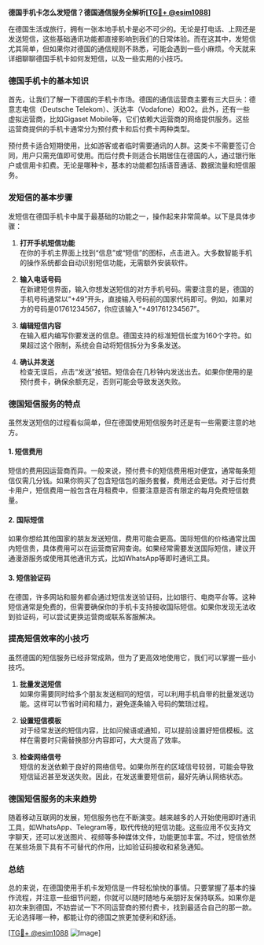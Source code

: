 **德国手机卡怎么发短信？德国通信服务全解析[[TG💪+ @esim1088](https://t.me/s/esim1088)]**

在德国生活或旅行，拥有一张本地手机卡是必不可少的。无论是打电话、上网还是发送短信，这些基础通讯功能都直接影响到我们的日常体验。而在这其中，发短信尤其简单，但如果你对德国的通信规则不熟悉，可能会遇到一些小麻烦。今天就来详细聊聊德国手机卡如何发短信，以及一些实用的小技巧。

### 德国手机卡的基本知识

首先，让我们了解一下德国的手机卡市场。德国的通信运营商主要有三大巨头：德意志电信（Deutsche Telekom）、沃达丰（Vodafone）和O2。此外，还有一些虚拟运营商，比如Gigaset Mobile等，它们依赖大运营商的网络提供服务。这些运营商提供的手机卡通常分为预付费卡和后付费卡两种类型。

预付费卡适合短期使用，比如游客或者临时需要通讯的人群。这类卡不需要签订合同，用户只需充值即可使用。而后付费卡则适合长期居住在德国的人，通过银行账户或信用卡扣费。无论是哪种卡，基本的功能都包括语音通话、数据流量和短信服务。

### 发短信的基本步骤

发短信在德国手机卡中属于最基础的功能之一，操作起来非常简单。以下是具体步骤：

1. **打开手机短信功能**  
   在你的手机主界面上找到“信息”或“短信”的图标，点击进入。大多数智能手机的操作系统都会自动识别短信功能，无需额外安装软件。

2. **输入电话号码**  
   在新建短信界面，输入你想发送短信的对方手机号码。需要注意的是，德国的手机号码通常以“+49”开头，直接输入号码前的国家代码即可。例如，如果对方的号码是01761234567，你应该输入“+491761234567”。

3. **编辑短信内容**  
   在输入框内编写你要发送的信息。德国支持的标准短信长度为160个字符。如果超过这个限制，系统会自动将短信拆分为多条发送。

4. **确认并发送**  
   检查无误后，点击“发送”按钮。短信会在几秒钟内发送出去。如果你使用的是预付费卡，确保余额充足，否则可能会导致发送失败。

### 德国短信服务的特点

虽然发送短信的过程看似简单，但在德国使用短信服务时还是有一些需要注意的地方。

#### 1. 短信费用
短信的费用因运营商而异。一般来说，预付费卡的短信费用相对便宜，通常每条短信仅需几分钱。如果你购买了包含短信包的服务套餐，费用还会更低。对于后付费卡用户，短信费用一般包含在月租费中，但要注意是否有限定的每月免费短信数量。

#### 2. 国际短信
如果你想给其他国家的朋友发送短信，费用可能会更高。国际短信的价格通常比国内短信贵，具体费用可以在运营商官网查询。如果经常需要发送国际短信，建议开通漫游服务或使用其他通讯方式，比如WhatsApp等即时通讯工具。

#### 3. 短信验证码
在德国，许多网站和服务都会通过短信发送验证码，比如银行、电商平台等。这种短信通常是免费的，但需要确保你的手机卡支持接收国际短信。如果你发现无法收到验证码，可以尝试更换运营商或联系客服解决。

### 提高短信效率的小技巧

虽然德国的短信服务已经非常成熟，但为了更高效地使用它，我们可以掌握一些小技巧。

1. **批量发送短信**  
   如果你需要同时给多个朋友发送相同的短信，可以利用手机自带的批量发送功能。这样可以节省时间和精力，避免逐条输入号码的繁琐过程。

2. **设置短信模板**  
   对于经常发送的短信内容，比如问候语或通知，可以提前设置好短信模板。这样在需要时只需替换部分内容即可，大大提高了效率。

3. **检查网络信号**  
   短信的发送依赖于良好的网络信号。如果你所在的区域信号较弱，可能会导致短信延迟甚至发送失败。因此，在发送重要短信前，最好先确认网络状态。

### 德国短信服务的未来趋势

随着移动互联网的发展，短信服务也在不断演变。越来越多的人开始使用即时通讯工具，如WhatsApp、Telegram等，取代传统的短信功能。这些应用不仅支持文字聊天，还可以发送图片、视频等多种媒体文件，功能更加丰富。不过，短信依然在某些场景下具有不可替代的作用，比如验证码接收和紧急通知。

### 总结

总的来说，在德国使用手机卡发短信是一件轻松愉快的事情。只要掌握了基本的操作流程，并注意一些细节问题，你就可以随时随地与亲朋好友保持联系。如果你是初次来到德国，不妨尝试一下不同运营商的预付费卡，找到最适合自己的那一款。无论选择哪一种，都能让你的德国之旅更加便利和舒适。

[[TG💪+ @esim1088](https://t.me/s/esim1088) ![Image](https://i.postimg.cc/4NQfJmqS/Snipaste-2025-05-13-00-14-12.png)]